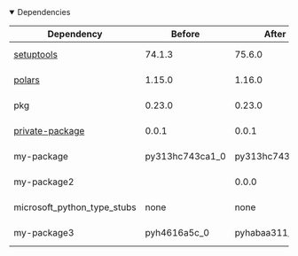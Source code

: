 <details open>
<summary>Dependencies</summary>

|Dependency|Before|After|Explicit|Environments|
|-|-|-|-|-|
|[setuptools](https://pypi.org/project/setuptools)|74.1.3|75.6.0|true|*all envs* on osx-arm64|
|[polars](https://prefix.dev/channels/conda-forge/packages/polars)|1.15.0|1.16.0|true|*all envs* on osx-arm64|
|pkg|0.23.0|0.23.0|true|*all envs* on linux-64|
|[private-package](https://prefix.dev/channels/setup-pixi-test/packages/private-package)|0.0.1|0.0.1|true|*all envs* on osx-arm64|
|my-package|py313hc743ca1_0|py313hc743ca1_1|true|*all envs* on osx-arm64|
|my-package2||0.0.0|false|*all envs* on osx-arm64|
|microsoft_python_type_stubs|none|none|false|*all envs* on linux-64|
|my-package3|pyh4616a5c_0|pyhabaa311_0|false|*all envs* on osx-arm64|

</details>

[^1]: **Bold** means explicit dependency.
[^2]: Dependency got downgraded.

